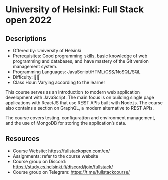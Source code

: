 # University of Helsinki: Full Stack open 2022

## Descriptions

- Offered by: University of Helsinki
- Prerequisites: Good programming skills, basic knowledge of web programming and databases, and have mastery of the Git version management system.
- Programming Languages: JavaScript/HTML/CSS/NoSQL/SQL
- Difficulty: 🌟🌟
- Class Hour: Varying according to the learner

This course serves as an introduction to modern web application development with JavaScript. The main focus is on building single page applications with ReactJS that use REST APIs built with Node.js. The course also contains a section on GraphQL, a modern alternative to REST APIs.

The course covers testing, configuration and environment management, and the use of MongoDB for storing the application’s data.

## Resources
- Course Website: <https://fullstackopen.com/en/>
- Assignments: refer to the course website
- Course group on Discord: <https://study.cs.helsinki.fi/discord/join/fullstack/>
- Course group on Telegram: <https://t.me/fullstackcourse/>

